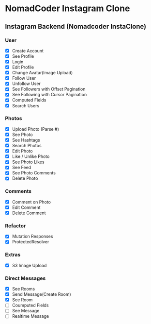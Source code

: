 # NomadCoder Instagram Clone

## Instagram Backend (Nomadcoder InstaClone)

### User

-  [x] Create Account
-  [x] See Profile
-  [x] Login
-  [x] Edit Profile
-  [x] Change Avatar(Image Upload)
-  [x] Follow User
-  [x] Unfollow User
-  [x] See Followers with Offset Pagination
-  [x] See Following with Cursor Pagination
-  [x] Computed Fields
-  [x] Search Users

### Photos

-  [x] Upload Photo (Parse #)
-  [x] See Photo
-  [x] See Hashtags
-  [x] Search Photos
-  [x] Edit Photo
-  [x] Like / Unlike Photo
-  [x] See Photo Likes
-  [x] See Feed
-  [x] See Photo Comments
-  [x] Delete Photo

### Comments

-  [x] Comment on Photo
-  [x] Edit Comment
-  [x] Delete Comment

### Refactor

-  [x] Mutation Responses
-  [x] ProtectedResolver

### Extras

-  [x] S3 Image Upload

### Direct Messages

-  [x] See Rooms
-  [x] Send Message(Create Room)
-  [x] See Room
-  [ ] Coumputed Fields
-  [ ] See Message
-  [ ] Realtime Message
